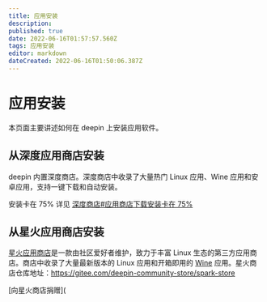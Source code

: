 ```yaml
---
title: 应用安装
description: 
published: true
date: 2022-06-16T01:57:57.560Z
tags: 应用安装
editor: markdown
dateCreated: 2022-06-16T01:50:06.387Z
---
```


# 应用安装
本页面主要讲述如何在 deepin 上安装应用软件。

## 从深度应用商店安装
deepin 内置深度商店。深度商店中收录了大量热门 Linux 应用、Wine 应用和安卓应用，支持一键下载和自动安装。

安装卡在 75%
详见 [深度商店#应用商店下载安装卡在 75%](http://old.deepin.wiki/index.php?title=深度商店#.E5.BA.94.E7.94.A8.E5.95.86.E5.BA.97.E4.B8.8B.E8.BD.BD.E5.AE.89.E8.A3.85.E5.8D.A1.E5.9C.A8_75.25)

## 从星火应用商店安装

[星火应用商店](http://old.deepin.wiki/index.php?title=星火应用商店)是一款由社区爱好者维护，致力于丰富 Linux 生态的第三方应用商店。商店中收录了大量最新版本的 Linux 应用和开箱即用的 [Wine](http://old.deepin.wiki/index.php?title=Wine) 应用。星火商店仓库地址：https://gitee.com/deepin-community-store/spark-store

[向星火商店捐赠](